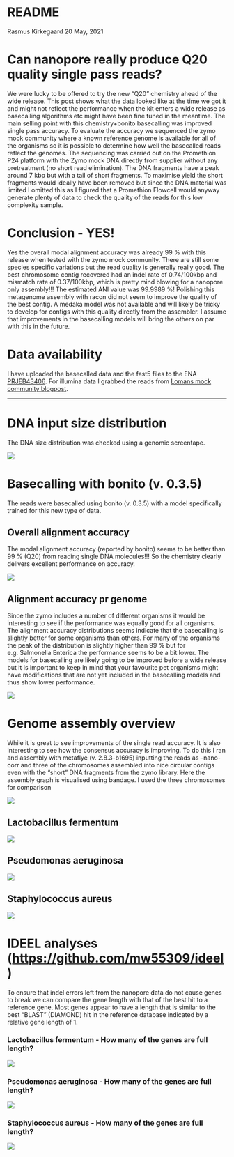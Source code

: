 README
================
Rasmus Kirkegaard
20 May, 2021

# Can nanopore really produce Q20 quality single pass reads?

We were lucky to be offered to try the new “Q20” chemistry ahead of the
wide release. This post shows what the data looked like at the time we
got it and might not reflect the performance when the kit enters a wide
release as basecalling algorithms etc might have been fine tuned in the
meantime. The main selling point with this chemistry+bonito basecalling
was improved single pass accuracy. To evaluate the accuracy we sequenced
the zymo mock community where a known reference genome is available for
all of the organisms so it is possible to determine how well the
basecalled reads reflect the genomes. The sequencing was carried out on
the Promethion P24 platform with the Zymo mock DNA directly from
supplier without any pretreatment (no short read elimination). The DNA
fragments have a peak around 7 kbp but with a tail of short fragments.
To maximise yield the short fragments would ideally have been removed
but since the DNA material was limited I omitted this as I figured that
a Promethion Flowcell would anyway generate plenty of data to check the
quality of the reads for this low complexity sample.

# Conclusion - YES!

Yes the overall modal alignment accuracy was already 99 % with this
release when tested with the zymo mock community. There are still some
species specific variations but the read quality is generally really
good. The best chromosome contig recovered had an indel rate of
0.74/100kbp and mismatch rate of 0.37/100kbp, which is pretty mind
blowing for a nanopore only assembly!!! The estimated ANI value was
99.9989 %! Polishing this metagenome assembly with racon did not seem to
improve the quality of the best contig. A medaka model was not available
and will likely be tricky to develop for contigs with this quality
directly from the assembler. I assume that improvements in the
basecalling models will bring the others on par with this in the future.

# Data availability

I have uploaded the basecalled data and the fast5 files to the ENA
[PRJEB43406](https://www.ebi.ac.uk/ena/browser/view/PRJEB43406). For
illumina data I grabbed the reads from [Lomans mock community
blogpost](https://lomanlab.github.io/mockcommunity/).

------------------------------------------------------------------------

# DNA input size distribution

The DNA size distribution was checked using a genomic screentape.

![](data/Zymo_mock_size_distribution_genomic_screentape.jpg)

# Basecalling with bonito (v. 0.3.5)

The reads were basecalled using bonito (v. 0.3.5) with a model
specifically trained for this new type of data.

## Overall alignment accuracy

The modal alignment accuracy (reported by bonito) seems to be better
than 99 % (Q20) from reading single DNA molecules!!! So the chemistry
clearly delivers excellent performance on accuracy.

![](README_files/figure-gfm/unnamed-chunk-3-1.png)<!-- -->

## Alignment accuracy pr genome

Since the zymo includes a number of different organisms it would be
interesting to see if the performance was equally good for all
organisms. The alignment accuracy distributions seems indicate that the
basecalling is slightly better for some organisms than others. For many
of the organisms the peak of the distribution is slightly higher than 99
% but for e.g. Salmonella Enterica the performance seems to be a bit
lower. The models for basecalling are likely going to be improved before
a wide release but it is important to keep in mind that your favourite
pet organisms might have modifications that are not yet included in the
basecalling models and thus show lower performance.

![](README_files/figure-gfm/unnamed-chunk-4-1.png)<!-- -->

# Genome assembly overview

While it is great to see improvements of the single read accuracy. It is
also interesting to see how the consensus accuracy is improving. To do
this I ran and assembly with metaflye (v. 2.8.3-b1695) inputting the
reads as –nano-corr and three of the chromosomes assembled into nice
circular contigs even with the “short” DNA fragments from the zymo
library. Here the assembly graph is visualised using bandage. I used the
three chromosomes for comparison

![](data/flye_nano_corr_assembly_graph.png)

## Lactobacillus fermentum

![](README_files/figure-gfm/unnamed-chunk-5-1.png)<!-- -->

## Pseudomonas aeruginosa

![](README_files/figure-gfm/unnamed-chunk-6-1.png)<!-- -->

## Staphylococcus aureus

![](README_files/figure-gfm/unnamed-chunk-7-1.png)<!-- -->

# IDEEL analyses (<https://github.com/mw55309/ideel>)

To ensure that indel errors left from the nanopore data do not cause
genes to break we can compare the gene length with that of the best hit
to a reference gene. Most genes appear to have a length that is similar
to the best “BLAST” (DIAMOND) hit in the reference database indicated by
a relative gene length of 1.

### Lactobacillus fermentum - How many of the genes are full length?

![](README_files/figure-gfm/unnamed-chunk-8-1.png)<!-- -->

### Pseudomonas aeruginosa - How many of the genes are full length?

![](README_files/figure-gfm/unnamed-chunk-9-1.png)<!-- -->

### Staphylococcus aureus - How many of the genes are full length?

![](README_files/figure-gfm/unnamed-chunk-10-1.png)<!-- -->
